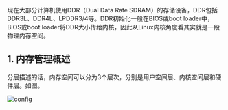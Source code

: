 现在大部分计算机使用DDR（Dual Data Rate SDRAM）的存储设备，DDR包括DDR3L、DDR4L、LPDDR3/4等。DDR初始化一般在BIOS或boot loader中，BIOS或boot loader将DDR大小传给内核，因此从Linux内核角度看其实就是一段物理内存空间。

## 1. 内存管理概述

分层描述的话，内存空间可以分为3个层次，分别是用户空间层、内核空间层和硬件层。如图。

![config](images/1.png)

